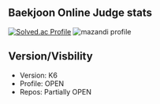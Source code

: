 ## Baekjoon Online Judge stats
[![Solved.ac Profile](http://mazassumnida.wtf/api/v2/generate_badge?boj=furthermares)](https://solved.ac/furthermares)
![mazandi profile](http://mazandi.herokuapp.com/api?handle=furthermares&theme=warm)

## Version/Visbility
- Version: K6
- Profile: OPEN
- Repos: Partially OPEN
